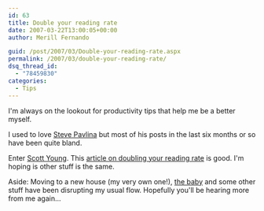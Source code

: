 ```yaml
---
id: 63
title: Double your reading rate
date: 2007-03-22T13:00:05+00:00
author: Merill Fernando

guid: /post/2007/03/Double-your-reading-rate.aspx
permalink: /2007/03/double-your-reading-rate/
dsq_thread_id:
  - "78459830"
categories:
  - Tips
---
```

<p>I'm always on the lookout for productivity tips that help me be a better myself. </p> <p>I used to love <a href="http://www.stevepavlina.com/blog">Steve Pavlina</a> but&nbsp;most of his&nbsp;posts in the last six&nbsp;months or so have been quite bland. </p> <p>Enter <a href="http://www.scotthyoung.com/">Scott Young</a>. This <a href="http://www.scotthyoung.com/blog/2007/03/10/double-your-reading-rate/">article on doubling your reading rate</a> is good. I'm hoping is other stuff is the same.</p> <p>Aside: Moving to a new house (my very own one!), <a href="http://www.joshuaf.net">the baby</a>&nbsp;and some other stuff have been disrupting my usual flow. Hopefully you'll be hearing more from me again...</p>